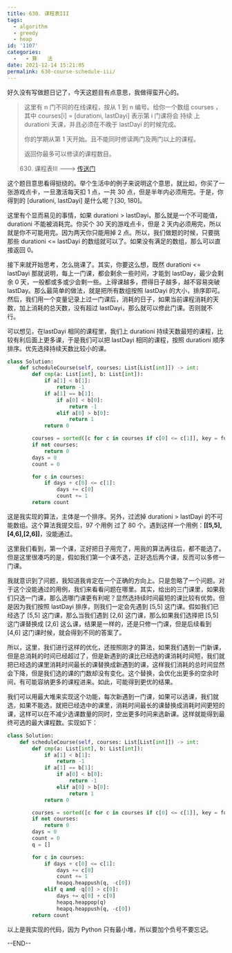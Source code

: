 ```yaml
---
title: 630. 课程表III
tags:
  - algorithm
  - greedy
  - heap
id: '1107'
categories:
  -   - 算　　法
date: 2021-12-14 15:21:05
permalink: 630-course-schedule-iii/
---
```


好久没有写做题日记了，今天这题目有点意思，我做得蛮开心的。

> 这里有 n 门不同的在线课程，按从 1 到 n 编号。给你一个数组 courses ，其中 courses[i] = [durationi, lastDayi] 表示第 i 门课将会 持续 上 durationi 天课，并且必须在不晚于 lastDayi 的时候完成。
> 
> 你的学期从第 1 天开始。且不能同时修读两门及两门以上的课程。
> 
> 返回你最多可以修读的课程数目。
> 
> 630. 课程表III ---> [传送门](https://leetcode-cn.com/problems/course-schedule-iii)

这个题目意思看得挺绕的。举个生活中的例子来说明这个意思，就比如，你买了一张游戏点卡，一旦激活每天扣 1 点，一共 30 点，但是半年内必须用完。于是，你得到的 [durationi, lastDayi] 是什么呢？[30, 180]。

这里有个显而易见的事情，如果 durationi > lastDayi，那么就是一个不可能值，durationi 不能被消耗完。你买个 30 天的游戏点卡，但是 2 天内必须用完，所以就是你不可能用完。因为两天你只能用掉 2 点。所以，我们做题的时候，只要挑那些 durationi <= lastDayi 的数组就可以了。如果没有满足的数组，那么可以直接返回 0。

接下来就开始思考，怎么挑课了。其实，你要这么想，既然 durationi <= lastDayi 那就说明，每上一门课，都会剩余一些时间，才能到 lastDay，最少会剩余 0 天，一般都或多或少会剩一些。上得课越多，攒得日子越多，越不容易突破 lastDay。那么最简单的做法，就是把所有数组按照 lastDayi 的大小，排序即可。然后，我们用一个变量记录上过一门课后，消耗的日子，如果当前课程消耗的天数，加上消耗的总天数，没有超过 lastDayi，那么就可以修此门课。否则就不行。

可以想见，在lastDayi 相同的课程里，我们上 durationi 持续天数最短的课程，比较有利后面上更多课，于是我们可以把 lastDayi 相同的课程，按照 durationi 顺序排序。优先选择持续天数比较小的课。

```python
class Solution:
    def scheduleCourse(self, courses: List[List[int]]) -> int:
        def cmp(a: List[int], b: List[int]):
            if a[1] < b[1]:
                return -1
            if a[1] == b[1]:
                if a[0] < b[0]:
                    return -1
                elif a[0] > b[0]:
                    return 1
            return 0

        courses = sorted([c for c in courses if c[0] <= c[1]], key = functools.cmp_to_key(cmp))
        if not courses:
            return 0
        days = 0
        count = 0

        for c in courses:
            if days + c[0] <= c[1]:
                days += c[0]
                count += 1
        return count
```

这是我实现的算法，主体是一个排序。另外，过滤掉 durationi > lastDayi 的不可能数组。这个算法我提交后，97 个用例 过了 80 个。遇到这样一个用例：**[[5,5],[4,6],[2,6]]**，没能通过。

这里我们看到，第一个课，正好把日子用完了，用我的算法再往后，都不能选了。但是这里很凑巧的是，假如我们第一个课不选，正好选后两个课，反而可以多修一门课。

我就意识到了问题，我知道我肯定在一个正确的方向上。只是忽略了一个问题。对于这个没能通过的用例，我们来看看问题在哪里。其实，给出的三门课里，如果我们只选一门课，那么选哪门课更有利呢？显然选持续时间最短的课比较有优势。但是因为我们按照 lastDayi 排序，则我们一定会先遇到 [5,5] 这门课。假如我们已经选了 [5,5] 这门课，那么当我们遇到 [2,6] 这门课，那么如果我们选择把 [5,5] 这门课替换成 [2,6] 这么课，结果是一样的，还是只修一门课，但是后续看到 [4,6] 这门课时候，就会得到不同的答案了。

所以，这里，我们进行这样的优化，还按照刚才的算法，如果我们遇到一门新课，但是总消耗的时间已经超过了，但是新遇到的课比已经选的课消耗时间短，我们就把已经选的课里消耗时间最长的课替换成新遇到的课，这样我们消耗的总时间显然会下降，但是我们选的课的门数却没有变化。这个替换，会优化出更多的空余时间，有可能容纳更多的课程进来。如此，可能得到更优的结果。

我们可以用最大堆来实现这个功能，每次新遇到一门课，如果可以选课，我们就选，如果不能选，就把已经选中的课里，消耗时间最长的课替换成消耗时间更短的课，这样可以在不减少选课数量的同时，空出更多时间来选新课。这样就能得到最终可选的最大课程数。实现如下：

```python
class Solution:
    def scheduleCourse(self, courses: List[List[int]]) -> int:
        def cmp(a: List[int], b: List[int]):
            if a[1] < b[1]:
                return -1
            if a[1] == b[1]:
                if a[0] < b[0]:
                    return -1
                elif a[0] > b[0]:
                    return 1
            return 0

        courses = sorted([c for c in courses if c[0] <= c[1]], key = functools.cmp_to_key(cmp))
        if not courses:
            return 0
        days = 0
        count = 0
        q = []

        for c in courses:
            if days + c[0] <= c[1]:
                days += c[0]
                count += 1
                heapq.heappush(q, -c[0])
            elif q and -q[0] > c[0]:
                days += q[0] + c[0]
                heapq.heappop(q)
                heapq.heappush(q, -c[0])
        return count
```

以上是我实现的代码，因为 Python 只有最小堆，所以要加个负号不要忘记。

--END--